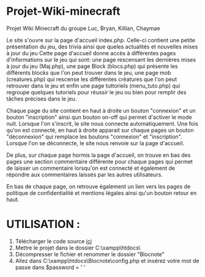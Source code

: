 # Projet-Wiki-minecraft
Projet Wiki Minecraft du groupe Luc, Bryan, Killian, Chaymae

Le site s'ouvre sur la page d'accueil index.php.
Celle-ci contient une petite présentation du jeu, des trivia ainsi que queles actualités et nouvelles mises à jour du jeu
Cette page d'accueil donne accès à différentes pages d'informations sur le jeu qui sont: une page rescensant les dernières mises à jour du jeu (Maj.php), une page Block (blocs.php) qui présente les différents blocks que l'on peut trouver dans le jeu, une page mob (creatures.php) qui rescense les différentes créatures que l'on peut retrouver dans le jeu et enfin une page tuttoriels (menu_tuto.php) qui regroupe quelques tutoriels pour réussir le jeu ou bien pour remplir des tâches précises dans le jeu.

Chaque page du site contient en haut à droite un bouton "connexion" et un bouton "inscription" ainsi qun bouton on-off qui permet d'activer le mode nuit.
Lorsque l'on s'inscrit, le site nous connecte automatiquement.
Une fois qu'on est connecté, en haut à droite apparait sur chaque pages un bouton "déconnexion" qui remplace les boutons "connexion" et "inscription". Lorsque l'on se déconnecte, le site nous renvoie sur la page d'accueil.

De plus, sur chaque page hormis la page d'accueil, on trouve en bas des pages une section commentaire différente pour chaque pages qui permet de laisser un commentaire lorsqu'on est connecté et également de répondre aux commentaires laissés par les autres utilisateurs.

En bas de chaque page, on retrouve également un lien vers les pages de politique de confidentialité et mentions légales ainsi qu'un bouton retour en haut.

# UTILISATION :

1. Télécharger le code source [ici](https://github.com/Parzaval35/Projet-Wiki-minecraft/archive/refs/heads/main.zip)
2. Mettre le projet dans le dossier C:\xampp\htdocs\
3. Décompresser le fichier et renommer le dossier "Blocnote"
4. Allez dans ‪C:\xampp\htdocs\Blocnote\config.php et insérez votre mot de passe dans $password = '  '
